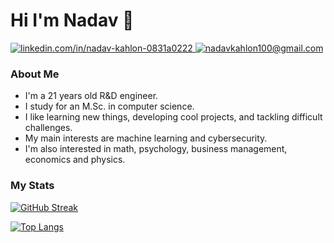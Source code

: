 # Hi I'm Nadav 👋

<a href="https://linkedin.com/in/nadav-kahlon-0831a0222">
  <img src="https://img.shields.io/badge/LinkedIn-blue?style=for-the-badge&logo=linkedin&logoColor=white" alt="linkedin.com/in/nadav-kahlon-0831a0222" />
</a>
<a href="mailto:nadavkahlon100@gmail.com">
    <img src="https://img.shields.io/badge/Gmail-D14836?style=for-the-badge&logo=gmail&logoColor=white" alt="nadavkahlon100@gmail.com"  />
</a>

### About Me

- I'm a 21 years old R&D engineer.
- I study for an M.Sc. in computer science.
- I like learning new things, developing cool projects, and tackling difficult challenges.
- My main interests are machine learning and cybersecurity.
- I'm also interested in math, psychology, business management, economics and physics.

### My Stats

[![GitHub Streak](http://github-readme-streak-stats.herokuapp.com?user=NadavKahlon&theme=dark)](https://git.io/streak-stats)

[![Top Langs](https://github-readme-stats.vercel.app/api/top-langs/?username=NadavKahlon&layout=compact&theme=dark&exclude_repo=calretinin-positive-neuron-detection&size_weight=0.5&count_weight=0.5)](https://github.com/anuraghazra/github-readme-stats)
